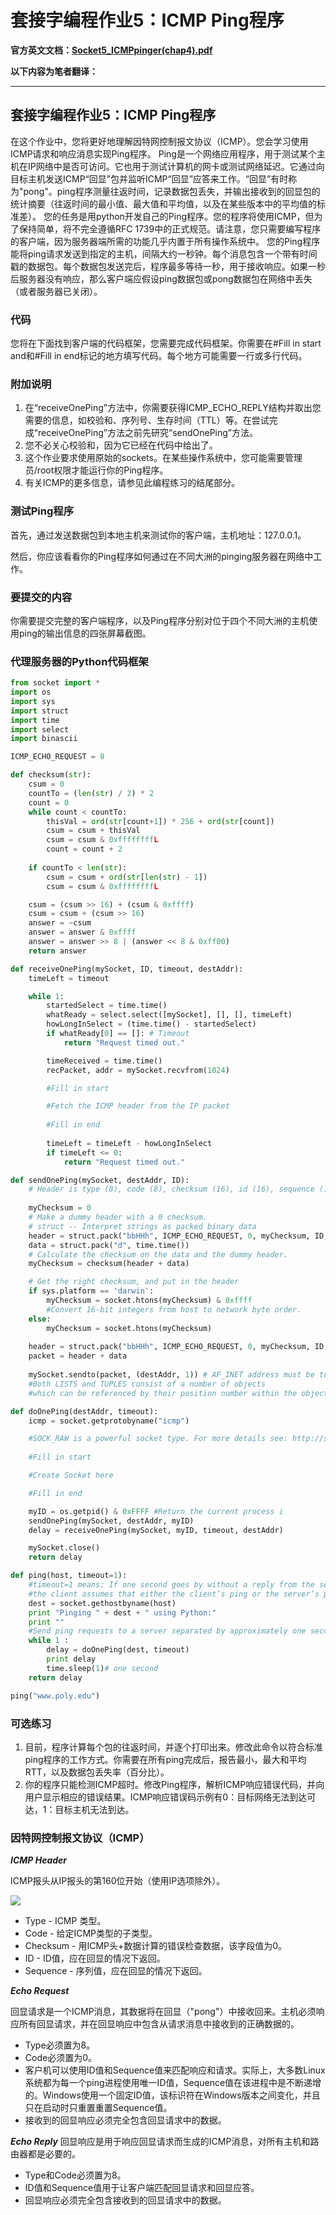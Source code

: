 # 套接字编程作业5：ICMP Ping程序

**官方英文文档：[Socket5_ICMPpinger(chap4).pdf](Socket5_ICMPpinger(chap4).pdf)**

**以下内容为笔者翻译：**

------

## 套接字编程作业5：ICMP Ping程序

在这个作业中，您将更好地理解因特网控制报文协议（ICMP）。您会学习使用ICMP请求和响应消息实现Ping程序。
Ping是一个网络应用程序，用于测试某个主机在IP网络中是否可访问。它也用于测试计算机的网卡或测试网络延迟。它通过向目标主机发送ICMP“回显”包并监听ICMP“回显”应答来工作。“回显”有时称为"pong"。ping程序测量往返时间，记录数据包丢失，并输出接收到的回显包的统计摘要（往返时间的最小值、最大值和平均值，以及在某些版本中的平均值的标准差）。
您的任务是用python开发自己的Ping程序。您的程序将使用ICMP，但为了保持简单，将不完全遵循RFC 1739中的正式规范。请注意，您只需要编写程序的客户端，因为服务器端所需的功能几乎内置于所有操作系统中。
您的Ping程序能将ping请求发送到指定的主机，间隔大约一秒钟。每个消息包含一个带有时间戳的数据包。每个数据包发送完后，程序最多等待一秒，用于接收响应。如果一秒后服务器没有响应，那么客户端应假设ping数据包或pong数据包在网络中丢失（或者服务器已关闭）。

### 代码

您将在下面找到客户端的代码框架，您需要完成代码框架。你需要在#Fill in start and和#Fill in end标记的地方填写代码。每个地方可能需要一行或多行代码。

### 附加说明

1. 在“receiveOnePing”方法中，你需要获得ICMP_ECHO_REPLY结构并取出您需要的信息，如校验和、序列号、生存时间（TTL）等。在尝试完成“receiveOnePing”方法之前先研究“sendOnePing”方法。
2. 您不必关心校验和，因为它已经在代码中给出了。
3. 这个作业要求使用原始的sockets。在某些操作系统中，您可能需要管理员/root权限才能运行你的Ping程序。
4. 有关ICMP的更多信息，请参见此编程练习的结尾部分。

### 测试Ping程序
首先，通过发送数据包到本地主机来测试你的客户端，主机地址：127.0.0.1。

然后，你应该看看你的Ping程序如何通过在不同大洲的pinging服务器在网络中工作。

### 要提交的内容

你需要提交完整的客户端程序，以及Ping程序分别对位于四个不同大洲的主机使用ping的输出信息的四张屏幕截图。

### 代理服务器的Python代码框架

```python
from socket import *
import os
import sys
import struct
import time
import select
import binascii

ICMP_ECHO_REQUEST = 8

def checksum(str):
    csum = 0
    countTo = (len(str) / 2) * 2
    count = 0
    while count < countTo:
        thisVal = ord(str[count+1]) * 256 + ord(str[count])
        csum = csum + thisVal
        csum = csum & 0xffffffffL
        count = count + 2
        
    if countTo < len(str):
        csum = csum + ord(str[len(str) - 1])
        csum = csum & 0xffffffffL

    csum = (csum >> 16) + (csum & 0xffff)
    csum = csum + (csum >> 16)
    answer = ~csum
    answer = answer & 0xffff
    answer = answer >> 8 | (answer << 8 & 0xff00)
    return answer

def receiveOnePing(mySocket, ID, timeout, destAddr):
    timeLeft = timeout

    while 1:
        startedSelect = time.time()
        whatReady = select.select([mySocket], [], [], timeLeft)
        howLongInSelect = (time.time() - startedSelect)
        if whatReady[0] == []: # Timeout
            return "Request timed out."

        timeReceived = time.time()
        recPacket, addr = mySocket.recvfrom(1024)

        #Fill in start

        #Fetch the ICMP header from the IP packet
        
        #Fill in end
        
        timeLeft = timeLeft - howLongInSelect
        if timeLeft <= 0:
        	return "Request timed out."

def sendOnePing(mySocket, destAddr, ID):
    # Header is type (8), code (8), checksum (16), id (16), sequence (16)
    
    myChecksum = 0
    # Make a dummy header with a 0 checksum.
    # struct -- Interpret strings as packed binary data
    header = struct.pack("bbHHh", ICMP_ECHO_REQUEST, 0, myChecksum, ID, 1)
    data = struct.pack("d", time.time())
    # Calculate the checksum on the data and the dummy header.
    myChecksum = checksum(header + data)

    # Get the right checksum, and put in the header
    if sys.platform == 'darwin':
        myChecksum = socket.htons(myChecksum) & 0xffff
        #Convert 16-bit integers from host to network byte order.
    else:
        myChecksum = socket.htons(myChecksum)
    
    header = struct.pack("bbHHh", ICMP_ECHO_REQUEST, 0, myChecksum, ID, 1)
    packet = header + data
    
    mySocket.sendto(packet, (destAddr, 1)) # AF_INET address must be tuple, not str
    #Both LISTS and TUPLES consist of a number of objects
    #which can be referenced by their position number within the object

def doOnePing(destAddr, timeout):
    icmp = socket.getprotobyname("icmp")

    #SOCK_RAW is a powerful socket type. For more details see: http://sock-raw.org/papers/sock_raw
    
    #Fill in start

    #Create Socket here

    #Fill in end

    myID = os.getpid() & 0xFFFF #Return the current process i
    sendOnePing(mySocket, destAddr, myID)
    delay = receiveOnePing(mySocket, myID, timeout, destAddr)

    mySocket.close()
    return delay

def ping(host, timeout=1):
    #timeout=1 means: If one second goes by without a reply from the server,
    #the client assumes that either the client’s ping or the server’s pong is lost
    dest = socket.gethostbyname(host)
    print "Pinging " + dest + " using Python:"
    print ""
    #Send ping requests to a server separated by approximately one second
    while 1 :
        delay = doOnePing(dest, timeout)
        print delay
        time.sleep(1)# one second
    return delay

ping("www.poly.edu")
```

### 可选练习

1. 目前，程序计算每个包的往返时间，并逐个打印出来。修改此命令以符合标准ping程序的工作方式。你需要在所有ping完成后，报告最小，最大和平均RTT，以及数据包丢失率（百分比）。
2. 你的程序只能检测ICMP超时。修改Ping程序，解析ICMP响应错误代码，并向用户显示相应的错误结果。ICMP响应错误码示例有0：目标网络无法到达可达，1：目标主机无法到达。

### 因特网控制报文协议（ICMP）

***ICMP Header***

ICMP报头从IP报头的第160位开始（使用IP选项除外）。

![](image/ICMP.png)

* Type - ICMP 类型。
* Code - 给定ICMP类型的子类型。
* Checksum - 用ICMP头+数据计算的错误检查数据，该字段值为0。
* ID - ID值，应在回显的情况下返回。
* Sequence - 序列值，应在回显的情况下返回。

***Echo Request***

回显请求是一个ICMP消息，其数据将在回显（"pong"）中接收回来。主机必须响应所有回显请求，并在回显响应中包含从请求消息中接收到的正确数据的。

* Type必须置为8。
* Code必须置为0。
* 客户机可以使用ID值和Sequence值来匹配响应和请求。实际上，大多数Linux系统都为每一个ping进程使用唯一ID值，Sequence值在该进程中是不断递增的。Windows使用一个固定ID值，该标识符在Windows版本之间变化，并且只在启动时只重置重置Sequence值。
* 接收到的回显响应必须完全包含回显请求中的数据。

***Echo Reply***
回显响应是用于响应回显请求而生成的ICMP消息，对所有主机和路由器都是必要的。

* Type和Code必须置为8。
* ID值和Sequence值用于让客户端匹配回显请求和回显应答。
* 回显响应必须完全包含接收到的回显请求中的数据。